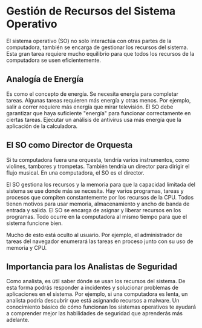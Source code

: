 # Gestión de Recursos del Sistema Operativo

El sistema operativo (SO) no solo interactúa con otras partes de la computadora, también se encarga de gestionar los recursos del sistema. Esta gran tarea requiere mucho equilibrio para que todos los recursos de la computadora se usen eficientemente.

## Analogía de Energía

Es como el concepto de energía. Se necesita energía para completar tareas. Algunas tareas requieren más energía y otras menos. Por ejemplo, salir a correr requiere más energía que mirar televisión. El SO debe garantizar que haya suficiente "energía" para funcionar correctamente en ciertas tareas. Ejecutar un análisis de antivirus usa más energía que la aplicación de la calculadora.

## El SO como Director de Orquesta

Si tu computadora fuera una orquesta, tendría varios instrumentos, como violines, tambores y trompetas. También tendría un director para dirigir el flujo musical. En una computadora, el SO es el director. 

El SO gestiona los recursos y la memoria para que la capacidad limitada del sistema se use donde más se necesita. Hay varios programas, tareas y procesos que compiten constantemente por los recursos de la CPU. Todos tienen motivos para usar memoria, almacenamiento y ancho de banda de entrada y salida. El SO se encarga de asignar y liberar recursos en los programas. Todo ocurre en la computadora al mismo tiempo para que el sistema funcione bien.

Mucho de esto está oculto al usuario. Por ejemplo, el administrador de tareas del navegador enumerará las tareas en proceso junto con su uso de memoria y CPU. 

## Importancia para los Analistas de Seguridad

Como analista, es útil saber dónde se usan los recursos del sistema. De esta forma podrás responder a incidentes y solucionar problemas de aplicaciones en el sistema. Por ejemplo, si una computadora es lenta, un analista podría descubrir que está asignando recursos a malware. Un conocimiento básico de cómo funcionan los sistemas operativos te ayudará a comprender mejor las habilidades de seguridad que aprenderás más adelante.
